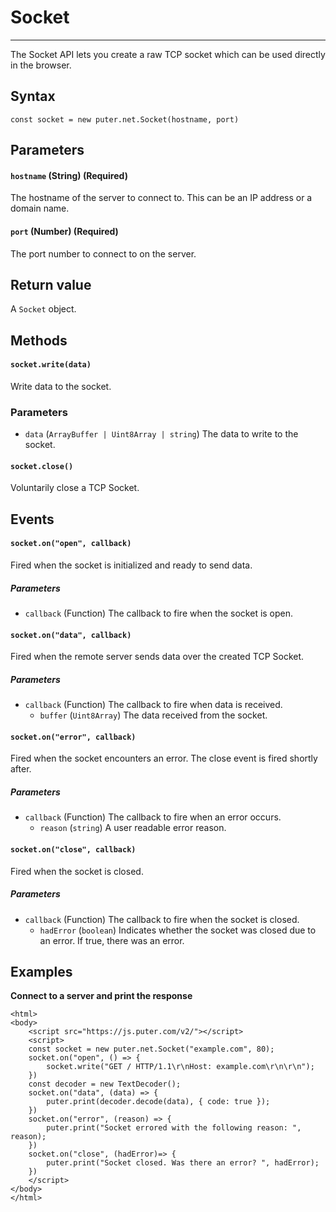 # Socket
* * *

The Socket API lets you create a raw TCP socket which can be used directly in the browser.

[](#syntax)Syntax
-----------------

```
const socket = new puter.net.Socket(hostname, port)

```


[](#parameters)Parameters
-------------------------

#### [](#-code-hostname-code-string-required-)`hostname` (String) (Required)

The hostname of the server to connect to. This can be an IP address or a domain name.

#### [](#-code-port-code-number-required-)`port` (Number) (Required)

The port number to connect to on the server.

[](#return-value)Return value
-----------------------------

A `Socket` object.

[](#methods)Methods
-------------------

#### [](#-code-socket-write-data-code-)`socket.write(data)`

Write data to the socket.

### [](#parameters)Parameters

*   `data` (`ArrayBuffer | Uint8Array | string`) The data to write to the socket.

#### [](#-code-socket-close-code-)`socket.close()`

Voluntarily close a TCP Socket.

[](#events)Events
-----------------

#### [](#-code-socket-on-quot-open-quot-callback-code-)`socket.on("open", callback)`

Fired when the socket is initialized and ready to send data.

##### [](#parameters)Parameters

*   `callback` (Function) The callback to fire when the socket is open.

#### [](#-code-socket-on-quot-data-quot-callback-code-)`socket.on("data", callback)`

Fired when the remote server sends data over the created TCP Socket.

##### [](#parameters)Parameters

*   `callback` (Function) The callback to fire when data is received.
    *   `buffer` (`Uint8Array`) The data received from the socket.

#### [](#-code-socket-on-quot-error-quot-callback-code-)`socket.on("error", callback)`

Fired when the socket encounters an error. The close event is fired shortly after.

##### [](#parameters)Parameters

*   `callback` (Function) The callback to fire when an error occurs.
    *   `reason` (`string`) A user readable error reason.

#### [](#-code-socket-on-quot-close-quot-callback-code-)`socket.on("close", callback)`

Fired when the socket is closed.

##### [](#parameters)Parameters

*   `callback` (Function) The callback to fire when the socket is closed.
    *   `hadError` (`boolean`) Indicates whether the socket was closed due to an error. If true, there was an error.

[](#examples)Examples
---------------------

**Connect to a server and print the response**

```
<html>
<body>
    <script src="https://js.puter.com/v2/"></script>
    <script>
    const socket = new puter.net.Socket("example.com", 80);
    socket.on("open", () => {
        socket.write("GET / HTTP/1.1\r\nHost: example.com\r\n\r\n");
    })
    const decoder = new TextDecoder();
    socket.on("data", (data) => {
        puter.print(decoder.decode(data), { code: true });
    })
    socket.on("error", (reason) => {
        puter.print("Socket errored with the following reason: ", reason);
    })
    socket.on("close", (hadError)=> {
        puter.print("Socket closed. Was there an error? ", hadError);
    })
    </script>
</body>
</html>

```
